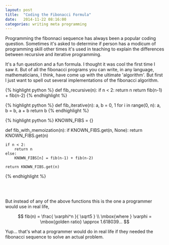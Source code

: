 ```yaml
---
layout: post
title:  "Coding the Fibonacci Formula"
date:   2014-11-22 08:16:00
categories: writing meta programming
---
```


Programming the fibonnaci sequence has always been a popular coding question. Sometimes it's asked to determine if person has a modicum of programming skill other times it's used in teaching to explain the differences between recursive and iterative programming.

It's a fun question and a fun formula. I thought it was cool the first time I saw it. But of all the fibonacci programs you can write, in any language, mathematicians, I think, have come up with the ultimate 'algorithm'. But first I just want to spell out several implementations of the fibonacci algorithm.


{% highlight python %}
def fib_recursive(n):
    if n < 2:
        return n
    return fib(n-1) + fib(n-2)
{% endhighlight %}


{% highlight python %}
def fib_iterative(n):
    a, b = 0, 1
    for i in range(0, n):
        a, b = b, a + b
    return b
{% endhighlight %}

{% highlight python %}
KNOWN_FIBS = {}

def fib_with_memoization(n):
    if KNOWN_FIBS.get(n, None):
        return KNOWN_FIBS.get(n)

    if n < 2:
        return n
    else:
        KNOWN_FIBS[n] = fib(n-1) + fib(n-2)

    return KNOWN_FIBS.get(n)
{% endhighlight %}

<br>
<br>

But instead of any of the above functions this is the one a programmer would use in real life,

$$
fib(n) = \frac{ \varphi^n }{ \sqrt5 }
\\
\mbox{where } \varphi = \mbox{golden ratio} \approx 1.618039...
$$

Yup... that's what a programmer would do in real life if they needed the fibonacci sequence to solve an actual problem.
